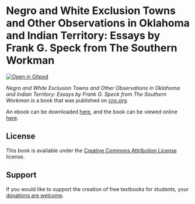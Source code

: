 # Negro and White Exclusion Towns and Other Observations in Oklahoma and Indian Territory: Essays by Frank G. Speck from The Southern Workman

[![Open in Gitpod](https://gitpod.io/button/open-in-gitpod.svg)](https://gitpod.io/from-referrer/)

_Negro and White Exclusion Towns and Other Observations in Oklahoma and Indian Territory: Essays by Frank G. Speck from The Southern Workman_ is a book that was published on [cnx.org](https://cnx.org/).

An ebook can be downloaded [here](https://github.com/cnx-user-books/cnxbook-negro-and-white-exclusion-towns-and-other-observations-in-oklahoma-and-indian-territory-essays-by-frank-g-speck-from-the-southern-workman/releases/latest), and the book can be viewed online [here](https://github.com/cnx-user-books/cnxbook-negro-and-white-exclusion-towns-and-other-observations-in-oklahoma-and-indian-territory-essays-by-frank-g-speck-from-the-southern-workman/releases/latest).

## License
This book is available under the [Creative Commons Attribution License](./LICENSE) license.

## Support
If you would like to support the creation of free textbooks for students, your [donations are welcome](https://riceconnect.rice.edu/donation/support-openstax-banner).
